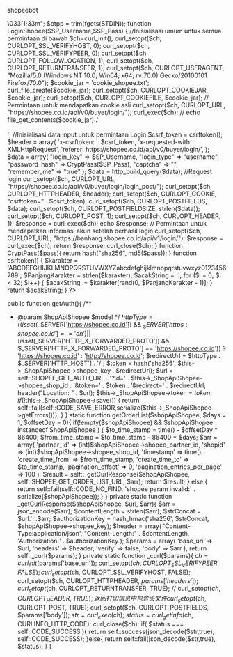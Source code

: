 shopeebot
<?php
$response = LoginShopee('u3cl8cv3g3','Riyadi0410');
echo $response;
echo " \033[1;32m[\033[1;35m?\033[1;32m] Otp => \033[1;33m";
	$otpp = trim(fgets(STDIN));

function LoginShopee($SP_Username,$SP_Pass) {

	//Inisialisasi umum untuk semua permintaan di bawah
	$ch=curl_init();
	curl_setopt($ch, CURLOPT_SSL_VERIFYHOST, 0);
	curl_setopt($ch, CURLOPT_SSL_VERIFYPEER, 0);
	curl_setopt($ch, CURLOPT_FOLLOWLOCATION, 1);
	curl_setopt($ch, CURLOPT_RETURNTRANSFER, 1);
 	curl_setopt($ch, CURLOPT_USERAGENT, "Mozilla/5.0 (Windows NT 10.0; Win64; x64; rv:70.0) Gecko/20100101 Firefox/70.0");
	$cookie_jar = 'cookie_shopee.txt';
 	curl_file_create($cookie_jar);	
	curl_setopt($ch, CURLOPT_COOKIEJAR, $cookie_jar);
	curl_setopt($ch, CURLOPT_COOKIEFILE, $cookie_jar);


	// Permintaan untuk mendapatkan cookie asli
	curl_setopt($ch, CURLOPT_URL, "https://shopee.co.id/api/v0/buyer/login/");
	curl_exec($ch);
	// echo file_get_contents($cookie_jar) .'<br><br>';


	//Inisialisasi data input untuk permintaan Login
	$csrf_token = csrftoken();

 	$header = array(
		'x-csrftoken: '. $csrf_token,
		'x-requested-with: XMLHttpRequest',
		'referer: https://shopee.co.id/api/v0/buyer/login/',
   	 );

	 $data = array(
		"login_key" => $SP_Username,
		"login_type" => "username",
		"password_hash" => CryptPass($SP_Pass),
		"captcha" => "",
		"remember_me" => "true"
	);
	$data = http_build_query($data);	

	//Request login
	curl_setopt($ch, CURLOPT_URL, "https://shopee.co.id/api/v0/buyer/login/login_post/"); 
	curl_setopt($ch, CURLOPT_HTTPHEADER, $header);
	curl_setopt($ch, CURLOPT_COOKIE, "csrftoken=" . $csrf_token);
	curl_setopt($ch, CURLOPT_POSTFIELDS, $data);
	curl_setopt($ch, CURLOPT_POSTFIELDSIZE, strlen($data));
	curl_setopt($ch, CURLOPT_POST, 1);
	curl_setopt($ch, CURLOPT_HEADER, 1);
	$response = curl_exec($ch);
	echo $response;
	
	// Permintaan untuk mendapatkan informasi akun setelah berhasil login
	curl_setopt($ch, CURLOPT_URL, "https://banhang.shopee.co.id/api/v1/login/");
	$response = curl_exec($ch);
	return $response;
	curl_close($ch);
}
function CryptPass($pass){
   return hash("sha256", md5($pass));
}
function csrftoken() {
    $karakter = 'ABCDEFGHIJKLMNOPQRSTUVWXYZabcdefghijklmnopqrstuvwxyz0123456789';
    $PanjangKarakter = strlen($karakter);
    $acakString = '';
    for ($i = 0; $i < 32; $i++) {
        $acakString .= $karakter[rand(0, $PanjangKarakter - 1)];
    }
    return $acakString;
}
?>

public function getAuth(){
/**
* @param ShopApiShopee $model
*/
$httpType = ((isset($_SERVER['https://shopee.co.id']) && $_SERVER['https:shopee.co.id'] == 'on') || (isset($_SERVER['HTTP_X_FORWARDED_PROTO']) && $_SERVER['HTTP_X_FORWARDED_PROTO'] == 'https://shopee.co.id'))
? 'https://shopee.co.id' : 'http://shopee.co.id';
$redirectUrl = $httpType . $_SERVER['HTTP_HOST'] . '/';
$token = hash('sha256', $this->_ShopApiShopee->shopee_key . $redirectUrl);
$url = self::SHOPEE_GET_AUTH_URL
. '?id=' . $this->_ShopApiShopee->shopee_shop_id
. '&token=' . $token
. '&redirect=' . $redirectUrl;
header("Location: " . $url);
$this->_ShopApiShopee->token = $token;
if (!$this->_ShopApiShopee->save()) {
return self::fail(self::CODE_SAVE_ERROR,serialize($this->_ShopApiShopee->getErrors()));
}
}
static function getOrderList($shopApiShopee, $days = 1, $offsetDay = 0){
if(!empty($shopApiShopee) && $shopApiShopee instanceof ShopApiShopee )
{
$to_time_stamp = time() - $offsetDay * 86400;
$from_time_stamp = $to_time_stamp - 86400 * $days;
$arr = array(
'partner_id' => (int)$shopApiShopee->shopee_partner_id,
'shopid' => (int)$shopApiShopee->shopee_shop_id,
'timestamp' => time(),
'create_time_from' => $from_time_stamp,
'create_time_to' => $to_time_stamp,
'pagination_offset' => 0,
'pagination_entries_per_page' => 100
);
$result = self::_getCurlResponse($shopApiShopee, self::SHOPEE_GET_ORDER_LIST_URL, $arr);
return $result;
}
else
{
return self::fail(self::CODE_NO_FIND, 'shopee param invalid:' . serialize($shopApiShopee));
}
}
private static function _getCurlResponse($shopApiShopee, $url, $arr){
$arr = json_encode($arr);
$contentLength = strlen($arr);
$strConcat = $url.'|'.$arr;
$authorizationKey = hash_hmac('sha256', $strConcat, $shopApiShopee->shopee_key);
$header = array(
'Content-Type:application/json',
"Content-Length:" . $contentLength,
'Authorization:' . $authorizationKey
);
$params = array(
'base_uri' => $url,
'headers' => $header,
'verify' => false,
'body' => $arr
);
return self::_curl($params);
}
private static function _curl($params){
$ch = curl_init($params['base_uri']);
curl_setopt($ch, CURLOPT_SSL_VERIFYPEER, FALSE);
curl_setopt($ch, CURLOPT_SSL_VERIFYHOST, FALSE);
curl_setopt($ch, CURLOPT_HTTPHEADER, $params['headers']);
curl_setopt($ch, CURLOPT_RETURNTRANSFER, TRUE);
// curl_setopt($ch, CURLOPT_HEADER, TRUE); 返回打印信息中包含头文件
curl_setopt($ch, CURLOPT_POST, TRUE);
curl_setopt($ch, CURLOPT_POSTFIELDS, $params['body']);
$str = curl_exec($ch);
$status = curl_getinfo($ch, CURLINFO_HTTP_CODE);
curl_close($ch);
if( $status === self::CODE_SUCCESS ){
return self::success(json_decode($str,true), self::CODE_SUCCESS);
}else{
return self::fail(json_decode($str,true), $status);
}
}
